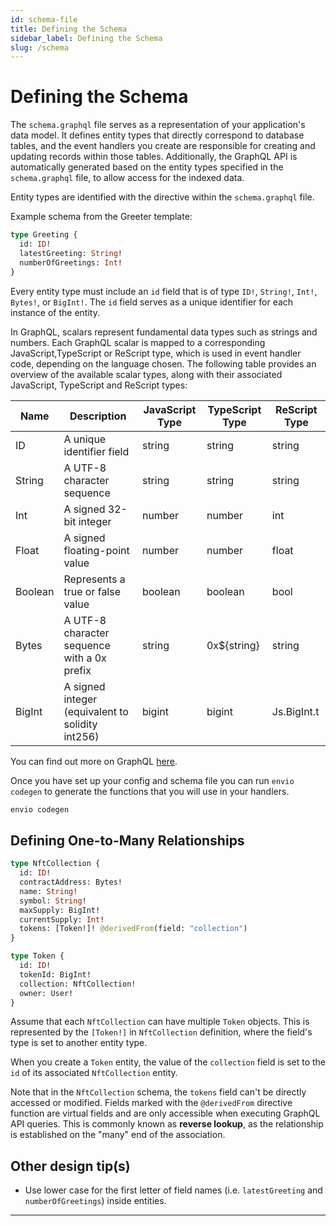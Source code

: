 ```yaml
---
id: schema-file
title: Defining the Schema
sidebar_label: Defining the Schema
slug: /schema
---
```


# Defining the Schema

The `schema.graphql` file serves as a representation of your application's data model. It defines entity types that directly correspond to database tables, and the event handlers you create are responsible for creating and updating records within those tables. Additionally, the GraphQL API is automatically generated based on the entity types specified in the `schema.graphql` file, to allow access for the indexed data.

Entity types are identified with the directive within the `schema.graphql` file.

Example schema from the Greeter template:

```graphql
type Greeting {
  id: ID!
  latestGreeting: String!
  numberOfGreetings: Int!
}
```

Every entity type must include an `id` field that is of type `ID!`, `String!`, `Int!`, `Bytes!`, or `BigInt!`. The `id` field serves as a unique identifier for each instance of the entity.

In GraphQL, scalars represent fundamental data types such as strings and numbers. Each GraphQL scalar is mapped to a corresponding JavaScript,TypeScript or ReScript type, which is used in event handler code, depending on the language chosen. The following table provides an overview of the available scalar types, along with their associated JavaScript, TypeScript and ReScript types:

| **Name** | **Description**                                  | **JavaScript Type** | **TypeScript Type** | **ReScript Type** |
| -------- | ------------------------------------------------ | ------------------- | ------------------- | ----------------- |
| ID       | A unique identifier field                        | string              | string              | string            |
| String   | A UTF-8 character sequence                       | string              | string              | string            |
| Int      | A signed 32-bit integer                          | number              | number              | int               |
| Float    | A signed floating-point value                    | number              | number              | float             |
| Boolean  | Represents a true or false value                 | boolean             | boolean             | bool              |
| Bytes    | A UTF-8 character sequence with a 0x prefix      | string              | 0x${string}         | string            |
| BigInt   | A signed integer (equivalent to solidity int256) | bigint              | bigint              | Js.BigInt.t       |

You can find out more on GraphQL [here](https://graphql.org/learn/).

Once you have set up your config and schema file you can run `envio codegen` to generate the functions that you will use in your handlers.

```bash
envio codegen
```

## Defining One-to-Many Relationships

```graphql
type NftCollection {
  id: ID!
  contractAddress: Bytes!
  name: String!
  symbol: String!
  maxSupply: BigInt!
  currentSupply: Int!
  tokens: [Token!]! @derivedFrom(field: "collection")
}
```

```graphql
type Token {
  id: ID!
  tokenId: BigInt!
  collection: NftCollection!
  owner: User!
}
```

Assume that each `NftCollection` can have multiple `Token` objects. This is represented by the `[Token!]` in `NftCollection` definition, where the field's type is set to another entity type.

When you create a `Token` entity, the value of the `collection` field is set to the `id` of its associated `NftCollection` entity.

Note that in the `NftCollection` schema, the `tokens` field can't be directly accessed or modified. Fields marked with the `@derivedFrom` directive function are virtual fields and are only accessible when executing GraphQL API queries. This is commonly known as **reverse lookup**, as the relationship is established on the "many" end of the association.

## Other design tip(s)

- Use lower case for the first letter of field names (i.e. `latestGreeting` and `numberOfGreetings`) inside entities.

---
